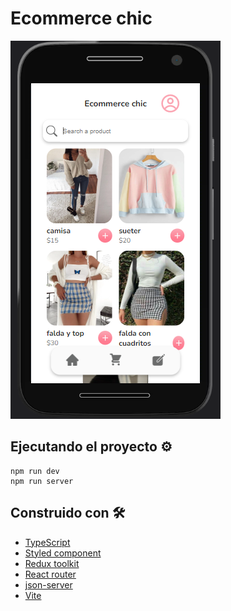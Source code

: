 # Ecommerce chic

![](./src/assets/ecommerce.PNG)

## Ejecutando el proyecto ⚙️

```
npm run dev
npm run server
```

## Construido con 🛠️

* [TypeScript](https://www.typescriptlang.org/docs/)
* [Styled component](https://styled-components.com/)
* [Redux toolkit](https://redux-toolkit.js.org/)
* [React router ](https://reactrouter.com/en/main)
* [json-server](https://github.com/typicode/json-server)
* [Vite](https://vitejs.dev/)
